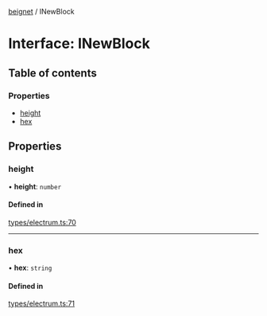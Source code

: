 [beignet](../README.md) / INewBlock

# Interface: INewBlock

## Table of contents

### Properties

- [height](INewBlock.md#height)
- [hex](INewBlock.md#hex)

## Properties

### height

• **height**: `number`

#### Defined in

[types/electrum.ts:70](https://github.com/synonymdev/beignet/blob/6c60ef8/src/types/electrum.ts#L70)

___

### hex

• **hex**: `string`

#### Defined in

[types/electrum.ts:71](https://github.com/synonymdev/beignet/blob/6c60ef8/src/types/electrum.ts#L71)

